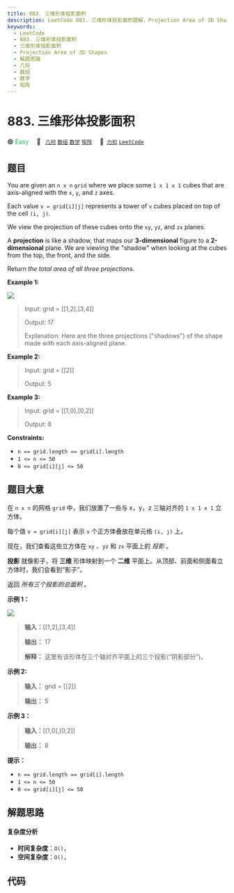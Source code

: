 ```yaml
---
title: 883. 三维形体投影面积
description: LeetCode 883. 三维形体投影面积题解，Projection Area of 3D Shapes，包含解题思路、复杂度分析以及完整的 JavaScript 代码实现。
keywords:
  - LeetCode
  - 883. 三维形体投影面积
  - 三维形体投影面积
  - Projection Area of 3D Shapes
  - 解题思路
  - 几何
  - 数组
  - 数学
  - 矩阵
---
```


# 883. 三维形体投影面积

🟢 <font color=#15bd66>Easy</font>&emsp; 🔖&ensp; [`几何`](/tag/geometry.md) [`数组`](/tag/array.md) [`数学`](/tag/math.md) [`矩阵`](/tag/matrix.md)&emsp; 🔗&ensp;[`力扣`](https://leetcode.cn/problems/projection-area-of-3d-shapes) [`LeetCode`](https://leetcode.com/problems/projection-area-of-3d-shapes)

## 题目

You are given an `n x n` `grid` where we place some `1 x 1 x 1` cubes that are
axis-aligned with the `x`, `y`, and `z` axes.

Each value `v = grid[i][j]` represents a tower of `v` cubes placed on top of
the cell `(i, j)`.

We view the projection of these cubes onto the `xy`, `yz`, and `zx` planes.

A **projection** is like a shadow, that maps our **3-dimensional** figure to a
**2-dimensional** plane. We are viewing the "shadow" when looking at the cubes
from the top, the front, and the side.

Return _the total area of all three projections_.



**Example 1:**

![](https://s3-lc-upload.s3.amazonaws.com/uploads/2018/08/02/shadow.png)

> Input: grid = [[1,2],[3,4]]
> 
> Output: 17
> 
> Explanation: Here are the three projections ("shadows") of the shape made with each axis-aligned plane.

**Example 2:**

> Input: grid = [[2]]
> 
> Output: 5

**Example 3:**

> Input: grid = [[1,0],[0,2]]
> 
> Output: 8

**Constraints:**

  * `n == grid.length == grid[i].length`
  * `1 <= n <= 50`
  * `0 <= grid[i][j] <= 50`


## 题目大意

在 `n x n` 的网格 `grid` 中，我们放置了一些与 x，y，z 三轴对齐的 `1 x 1 x 1` 立方体。

每个值 `v = grid[i][j]` 表示 `v` 个正方体叠放在单元格 `(i, j)` 上。

现在，我们查看这些立方体在 `xy` 、`yz` 和 `zx` 平面上的 _投影_ 。

**投影**  就像影子，将 **三维** 形体映射到一个 **二维** 平面上。从顶部、前面和侧面看立方体时，我们会看到“影子”。

返回 _所有三个投影的总面积_ 。



**示例 1：**

![](https://s3-lc-upload.s3.amazonaws.com/uploads/2018/08/02/shadow.png)

> 
> 
> 
> 
> 
> **输入：**[[1,2],[3,4]]
> 
> **输出：** 17
> 
> **解释：** 这里有该形体在三个轴对齐平面上的三个投影(“阴影部分”)。
> 
> 

**示例  2:**

> 
> 
> 
> 
> 
> **输入：** grid = [[2]]
> 
> **输出：** 5
> 
> 

**示例 3：**

> 
> 
> 
> 
> 
> **输入：**[[1,0],[0,2]]
> 
> **输出：** 8
> 
> 



**提示：**

  * `n == grid.length == grid[i].length`
  * `1 <= n <= 50`
  * `0 <= grid[i][j] <= 50`


## 解题思路

#### 复杂度分析

- **时间复杂度**：`O()`，
- **空间复杂度**：`O()`，

## 代码

```javascript

```